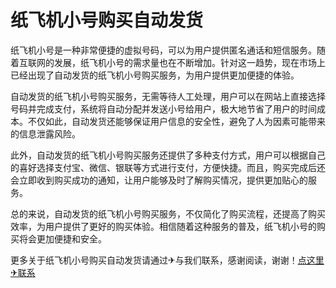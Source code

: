 # 纸飞机小号购买自动发货

纸飞机小号是一种非常便捷的虚拟号码，可以为用户提供匿名通话和短信服务。随着互联网的发展，纸飞机小号的需求量也在不断增加。针对这一趋势，现在市场上已经出现了自动发货的纸飞机小号购买服务，为用户提供更加便捷的体验。

自动发货的纸飞机小号购买服务，无需等待人工处理，用户可以在网站上直接选择号码并完成支付，系统将自动分配并发送小号给用户，极大地节省了用户的时间成本。不仅如此，自动发货还能够保证用户信息的安全性，避免了人为因素可能带来的信息泄露风险。

此外，自动发货的纸飞机小号购买服务还提供了多种支付方式，用户可以根据自己的喜好选择支付宝、微信、银联等方式进行支付，方便快捷。而且，购买完成后还会立即收到购买成功的通知，让用户能够及时了解购买情况，提供更加贴心的服务。

总的来说，自动发货的纸飞机小号购买服务，不仅简化了购买流程，还提高了购买效率，为用户提供了更好的购买体验。相信随着这种服务的普及，纸飞机小号的购买将会更加便捷和安全。

更多关于纸飞机小号购买自动发货请通过✈与我们联系，感谢阅读，谢谢！[点这里✈联系](https://c.k02.cc)